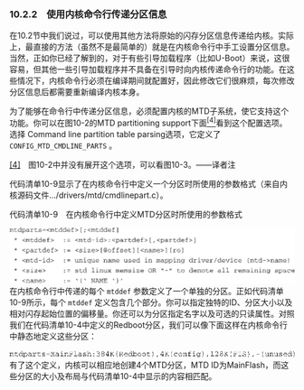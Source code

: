 ### 10.2.2　使用内核命令行传递分区信息

在10.2节中我们说过，可以使用其他方法将原始的闪存分区信息传递给内核。实际上，最直接的方法（虽然不是最简单的）就是在内核命令行中手工设置分区信息。当然，正如你已经了解到的，对于有些引导加载程序（比如U-Boot）来说，这很容易，但其他一些引导加载程序并不具备在引导时向内核传递命令行的功能。在这些情况下，内核命令行必须在编译期间就配置好，因此修改它们很麻烦，每次修改分区信息后都需要重新编译内核本身。

为了能够在命令行中传递分区信息，必须配置内核的MTD子系统，使它支持这个功能。你可以在图10-2的MTD partitioning support下面<a class="my_markdown" href="['#anchor104']"><sup class="my_markdown">[4]</sup></a>看到这个配置选项。选择 Command line partition table parsing选项，它定义了 `CONFIG_MTD_CMDLINE_PARTS` 。

<a class="my_markdown" href="['#ac104']">[4]</a>　图10-2中并没有展开这个选项，可以看图10-3。——译者注

代码清单10-9显示了在内核命令行中定义一个分区时所使用的参数格式（来自内核源码文件.../drivers/mtd/cmdlinepart.c）。

代码清单10-9　在内核命令行中定义MTD分区时所使用的参数格式



![256.png](../images/256.png)
在内核命令行中传递的每个 `mtddef` 参数定义了一个单独的分区。正如代码清单10-9所示，每个 `mtddef` 定义包含几个部分。你可以指定独特的ID、分区大小以及相对闪存起始位置的偏移量。你还可以为分区指定名字以及可选的只读属性。对照我们在代码清单10-4中定义的Redboot分区，我们可以像下面这样在内核命令行中静态地定义这些分区：



![257.png](../images/257.png)
有了这个定义，内核可以相应地创建4个MTD分区，MTD ID为MainFlash，而这些分区的大小及布局与代码清单10-4中显示的内容相匹配。

